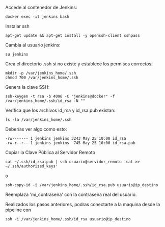 Accede al contenedor de Jenkins:

    docker exec -it jenkins bash

Instalar ssh 

    apt-get update && apt-get install -y openssh-client sshpass
    

Cambia al usuario jenkins:

    su jenkins

Crea el directorio .ssh si no existe y establece los permisos correctos:

    mkdir -p /var/jenkins_home/.ssh
    chmod 700 /var/jenkins_home/.ssh

Genera la clave SSH:

    ssh-keygen -t rsa -b 4096 -C "jenkins@docker" -f /var/jenkins_home/.ssh/id_rsa -N ""

Verifica que los archivos id_rsa y id_rsa.pub existan:
    
    ls -la /var/jenkins_home/.ssh

Deberías ver algo como esto:

    -rw------- 1 jenkins jenkins 3243 May 25 10:00 id_rsa
    -rw-r--r-- 1 jenkins jenkins  745 May 25 10:00 id_rsa.pub

Copiar la Clave Pública al Servidor Remoto
    
    cat ~/.ssh/id_rsa.pub | ssh usuario@servidor_remoto 'cat >> ~/.ssh/authorized_keys'

o
    
    ssh-copy-id -i /var/jenkins_home/.ssh/id_rsa.pub usuario@ip_destino

Reemplaza 'mi_contraseña' con la contraseña real del usuario.

Realizados los pasos anteriores, podras conectarte a la maquina desde la pipeline con 

    ssh -i /var/jenkins_home/.ssh/id_rsa usuario@ip_destino

